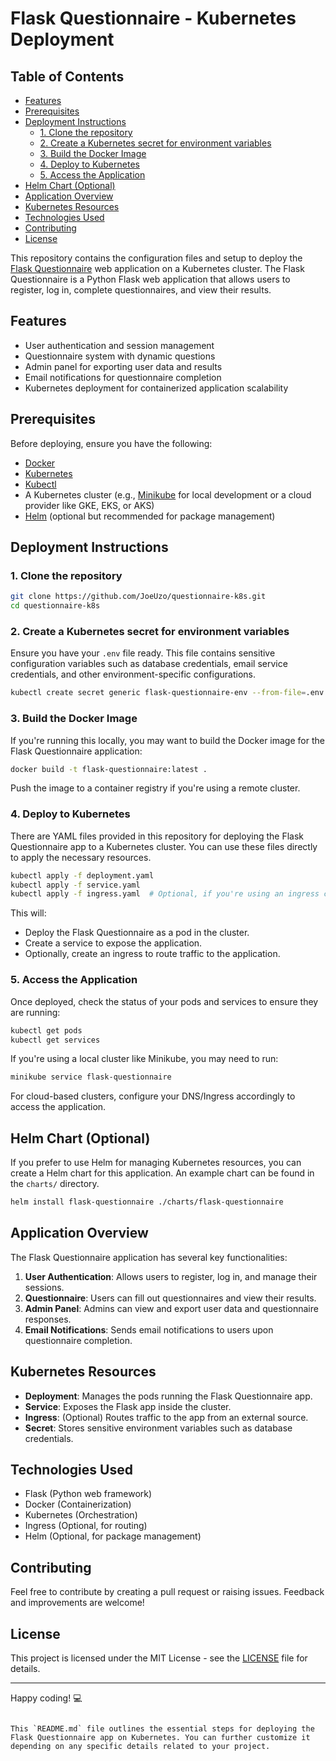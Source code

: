 # Flask Questionnaire - Kubernetes Deployment

## Table of Contents

- [Features](#features)
- [Prerequisites](#prerequisites)
- [Deployment Instructions](#deployment-instructions)
  - [1. Clone the repository](#1-clone-the-repository)
  - [2. Create a Kubernetes secret for environment variables](#2-create-a-kubernetes-secret-for-environment-variables)
  - [3. Build the Docker Image](#3-build-the-docker-image)
  - [4. Deploy to Kubernetes](#4-deploy-to-kubernetes)
  - [5. Access the Application](#5-access-the-application)
- [Helm Chart (Optional)](#helm-chart-optional)
- [Application Overview](#application-overview)
- [Kubernetes Resources](#kubernetes-resources)
- [Technologies Used](#technologies-used)
- [Contributing](#contributing)
- [License](#license)

This repository contains the configuration files and setup to deploy the [Flask Questionnaire](https://github.com/JoeUzo/Flask-Questionnaire) web application on a Kubernetes cluster. The Flask Questionnaire is a Python Flask web application that allows users to register, log in, complete questionnaires, and view their results.

## Features
- User authentication and session management
- Questionnaire system with dynamic questions
- Admin panel for exporting user data and results
- Email notifications for questionnaire completion
- Kubernetes deployment for containerized application scalability

## Prerequisites
Before deploying, ensure you have the following:
- [Docker](https://www.docker.com/)
- [Kubernetes](https://kubernetes.io/)
- [Kubectl](https://kubernetes.io/docs/tasks/tools/)
- A Kubernetes cluster (e.g., [Minikube](https://minikube.sigs.k8s.io/docs/) for local development or a cloud provider like GKE, EKS, or AKS)
- [Helm](https://helm.sh/) (optional but recommended for package management)

## Deployment Instructions

### 1. Clone the repository
```bash
git clone https://github.com/JoeUzo/questionnaire-k8s.git
cd questionnaire-k8s
```

### 2. Create a Kubernetes secret for environment variables
Ensure you have your `.env` file ready. This file contains sensitive configuration variables such as database credentials, email service credentials, and other environment-specific configurations.

```bash
kubectl create secret generic flask-questionnaire-env --from-file=.env
```

### 3. Build the Docker Image
If you're running this locally, you may want to build the Docker image for the Flask Questionnaire application:
```bash
docker build -t flask-questionnaire:latest .
```

Push the image to a container registry if you're using a remote cluster.

### 4. Deploy to Kubernetes

There are YAML files provided in this repository for deploying the Flask Questionnaire app to a Kubernetes cluster. You can use these files directly to apply the necessary resources.

```bash
kubectl apply -f deployment.yaml
kubectl apply -f service.yaml
kubectl apply -f ingress.yaml  # Optional, if you're using an ingress controller
```

This will:
- Deploy the Flask Questionnaire as a pod in the cluster.
- Create a service to expose the application.
- Optionally, create an ingress to route traffic to the application.

### 5. Access the Application

Once deployed, check the status of your pods and services to ensure they are running:

```bash
kubectl get pods
kubectl get services
```

If you're using a local cluster like Minikube, you may need to run:
```bash
minikube service flask-questionnaire
```

For cloud-based clusters, configure your DNS/Ingress accordingly to access the application.

## Helm Chart (Optional)

If you prefer to use Helm for managing Kubernetes resources, you can create a Helm chart for this application. An example chart can be found in the `charts/` directory.

```bash
helm install flask-questionnaire ./charts/flask-questionnaire
```

## Application Overview

The Flask Questionnaire application has several key functionalities:
1. **User Authentication**: Allows users to register, log in, and manage their sessions.
2. **Questionnaire**: Users can fill out questionnaires and view their results.
3. **Admin Panel**: Admins can view and export user data and questionnaire responses.
4. **Email Notifications**: Sends email notifications to users upon questionnaire completion.

## Kubernetes Resources

- **Deployment**: Manages the pods running the Flask Questionnaire app.
- **Service**: Exposes the Flask app inside the cluster.
- **Ingress**: (Optional) Routes traffic to the app from an external source.
- **Secret**: Stores sensitive environment variables such as database credentials.

## Technologies Used
- Flask (Python web framework)
- Docker (Containerization)
- Kubernetes (Orchestration)
- Ingress (Optional, for routing)
- Helm (Optional, for package management)

## Contributing

Feel free to contribute by creating a pull request or raising issues. Feedback and improvements are welcome!

## License

This project is licensed under the MIT License - see the [LICENSE](LICENSE) file for details.

---

Happy coding! :computer:
```

This `README.md` file outlines the essential steps for deploying the Flask Questionnaire app on Kubernetes. You can further customize it depending on any specific details related to your project.
